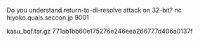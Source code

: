 Do you understand return-to-dl-resolve attack on 32-bit?
nc hiyoko.quals.seccon.jp 9001

kasu_bof.tar.gz 771ab1bb60e175276e246eea266777d406a0137f